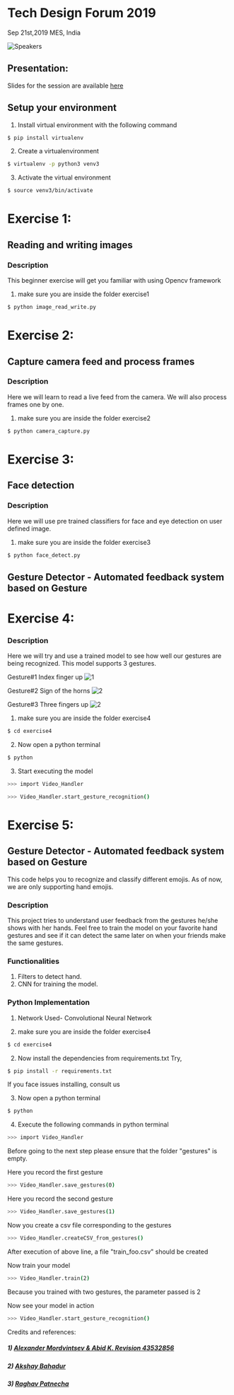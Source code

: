 
# Tech Design Forum 2019

Sep 21st,2019  MES, India


![Speakers](dev_pros.png?raw=true "Speakers")



## Presentation:
Slides for the session are available [here](https://docs.google.com/presentation/d/1EKUK15o-_vl9FEYD4g2ooXN_IGBMjKF4-ZRRl4SyjSI/edit?usp=sharing)








## Setup your environment

1) Install virtual environment with the following command

```sh
$ pip install virtualenv
```


2) Create a virtualenvironment

```sh
$ virtualenv -p python3 venv3
```


3) Activate the virtual environment
```sh
$ source venv3/bin/activate
```


# Exercise 1:

## Reading and writing images

### Description
This beginner exercise will get you familiar with using Opencv framework

1) make sure you are inside the folder exercise1

```sh
$ python image_read_write.py
```

# Exercise 2:

## Capture camera feed and process frames

### Description
Here we will learn to read a live feed from the camera. We will also process frames one by one.

1) make sure you are inside the folder exercise2

```sh
$ python camera_capture.py
```

# Exercise 3:

## Face detection

### Description
Here we will use pre trained classifiers for face and eye detection on user defined image.

1) make sure you are inside the folder exercise3

```sh
$ python face_detect.py
```
## Gesture Detector - Automated feedback system based on Gesture

# Exercise 4:

### Description
Here we will try and use a trained model to see how well our gestures are being recognized.
This model supports 3 gestures.

Gesture#1
Index finger up
![1](https://github.com/ashhadulislam/TechDesignForumJan2019/blob/master/exercise4/hand_emo/0.png)


Gesture#2
Sign of the horns
![2](https://github.com/ashhadulislam/TechDesignForumJan2019/blob/master/exercise4/hand_emo/1.png)


Gesture#3
Three fingers up 
![2](https://github.com/ashhadulislam/TechDesignForumJan2019/blob/master/exercise4/hand_emo/2.png)

1) make sure you are inside the folder exercise4

```sh
$ cd exercise4
```

2) Now open a python terminal 

```sh
$ python
```

3) Start executing the model

```sh
>>> import Video_Handler
```


```sh
>>> Video_Handler.start_gesture_recognition()
```





# Exercise 5:


## Gesture Detector - Automated feedback system based on Gesture

This code helps you to recognize and classify different emojis. As of now, we are only supporting hand emojis.

### Description
This project tries to understand user feedback from the gestures he/she shows with her hands. Feel free to train the model on your favorite hand gestures and see if it can detect the same later on when your friends make the same gestures.

### Functionalities
1) Filters to detect hand.
2) CNN for training the model.


### Python  Implementation

1) Network Used- Convolutional Neural Network


1) make sure you are inside the folder exercise4

```sh
$ cd exercise4
```


2) Now install the dependencies from requirements.txt
Try,

```sh
$ pip install -r requirements.txt
```



If you face issues installing, consult us

3) Now open a python terminal 

```sh
$ python
```




4) Execute the following commands in python terminal

```sh
>>> import Video_Handler
```

Before going to the next step please ensure that the folder "gestures" is empty.

Here you record the first gesture

```sh
>>> Video_Handler.save_gestures(0)
```



Here you record the second gesture

```sh
>>> Video_Handler.save_gestures(1)
```


Now you create a csv file corresponding to the gestures

```sh
>>> Video_Handler.createCSV_from_gestures()
```


After execution of above line, a file "train_foo.csv" should be created

Now train your model

```sh
>>> Video_Handler.train(2)
```
Because you trained with two gestures, the parameter passed is 2

Now see your model in action

```sh
>>> Video_Handler.start_gesture_recognition()
```



Credits and references:

##### 1) [Alexander Mordvintsev & Abid K. Revision 43532856](https://opencv-python-tutroals.readthedocs.io/en/latest/py_tutorials/py_objdetect/py_face_detection/py_face_detection.html)
##### 2) [Akshay Bahadur](https://github.com/akshaybahadur21/)
##### 3) [Raghav Patnecha](https://github.com/raghavpatnecha)












